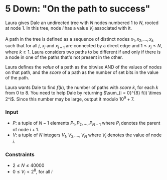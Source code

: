 # 5 Down: "On the path to success"

Laura gives Dale an undirected tree with $N$ nodes numbered $1$ to $N$, rooted at node $1$. In this tree, node $i$ has a value $V_i$ associated with it.

A path in the tree is defined as a sequence of distinct nodes $x_1, x_2, ..., x_k$ such that for all $j$, $x_j$ and $x_{j+1}$ are connected by a direct edge and $1 \leq x_j \leq N$, where $k \geq 1$. Laura considers two paths to be different if and only if there is a node in one of the paths that's not present in the other.

Laura defines the *value* of a path as the bitwise AND of the values of nodes on that path, and the *score* of a path as the number of set bits in the value of the path.

Laura wants Dale to find $f(k)$, the number of paths with *score* $k$, for each $k$ from 0 to 8. You need to help Dale by returning $\sum_{i = 0}^{8} f(i) \times 2^i$. Since this number may be large, output it modulo $10^9 + 7$.

### Input

- $P$: a tuple of $N-1$ elements $P_1, P_2, ..., P_{N-1}$ where $P_i$ denotes the parent of node $i+1$.
- $V$: a tuple of $N$ integers $V_1, V_2, ..., V_{N}$ where $V_i$ denotes the value of node $i$.

### Constraints

- $2 \le N \le 40000$
- $0 \le V_i < 2^{8}$, for all $i$

